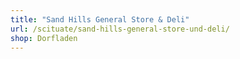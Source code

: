 ```yaml
---
title: "Sand Hills General Store & Deli"
url: /scituate/sand-hills-general-store-und-deli/
shop: Dorfladen
---
```

